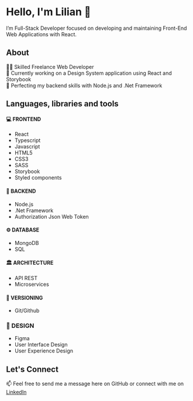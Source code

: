 # Hello, I'm Lilian 👋
I’m Full-Stack Developer focused on developing and maintaining Front-End Web Applications with React.

## About
👩‍💻 Skilled Freelance Web Developer\
🔭 Currently working on a Design System application using React and Storybook\
🌱 Perfecting my backend skills with Node.js and .Net Framework

## Languages, libraries and tools
#### 💻 FRONTEND
* React
* Typescript
* Javascript
* HTML5
* CSS3
* SASS
* Storybook
* Styled components

#### 🤖 BACKEND
* Node.js
* .Net Framework
* Authorization Json Web Token

#### ⚙️ DATABASE
* MongoDB
* SQL
  
#### 🏛 ARCHITECTURE
* API REST
* Microservices

#### 🔎 VERSIONING
* Git/Github

### 🎨 DESIGN
* Figma
* User Interface Design
* User Experience Design

## Let's Connect
📫 Feel free to send me a message here on GitHub or connect with me on [LinkedIn](https://www.linkedin.com/in/lilian-delgado-gonzales)
